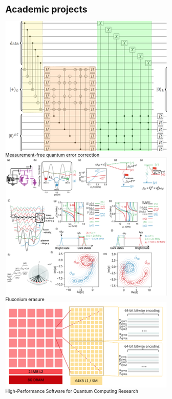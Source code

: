 # Academic projects

<div class="card-container">
    <div class="card" onclick="expandCard('/projects/mfqec')">
        <div class="card-image">
            <img src="/projects/mfqec/images/circ_simple.png" alt="MFQEC" />
        </div>
        <div class="card-text">
            Measurement-free quantum error correction
        </div>
    </div>
    <div class="card" onclick="expandCard('/projects/fluxonium_erasure')">
        <div class="card-image">
            <img src="/projects/fluxonium_erasure/images/lvl_diagram.png" alt="Fluxonium" />
        </div>
        <div class="card-text">
            Fluxonium erasure
        </div>
    </div>
    <div class="card" onclick="expandCard('/projects/hpc')">
        <div class="card-image">
            <img src="/projects/hpc/images/GPU_pauli_frame.png" alt="HPC" />
        </div>
        <div class="card-text">
            High-Performance Software for Quantum Computing Research
        </div>
    </div>
</div> 